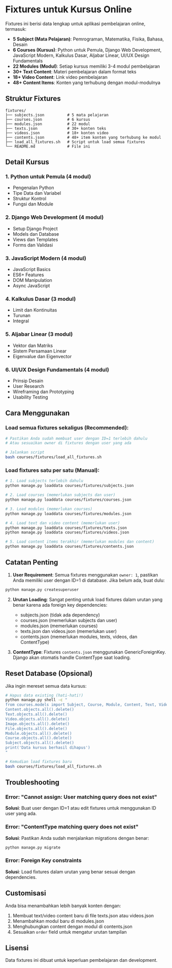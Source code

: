 # Fixtures untuk Kursus Online

Fixtures ini berisi data lengkap untuk aplikasi pembelajaran online, termasuk:

- **5 Subject (Mata Pelajaran)**: Pemrograman, Matematika, Fisika, Bahasa, Desain
- **6 Courses (Kursus)**: Python untuk Pemula, Django Web Development, JavaScript Modern, Kalkulus Dasar, Aljabar
  Linear, UI/UX Design Fundamentals
- **22 Modules (Modul)**: Setiap kursus memiliki 3-4 modul pembelajaran
- **30+ Text Content**: Materi pembelajaran dalam format teks
- **18+ Video Content**: Link video pembelajaran
- **48+ Content Items**: Konten yang terhubung dengan modul-modulnya

## Struktur Fixtures

```
fixtures/
├── subjects.json          # 5 mata pelajaran
├── courses.json           # 6 kursus
├── modules.json           # 22 modul
├── texts.json             # 30+ konten teks
├── videos.json            # 18+ konten video
├── contents.json          # 48+ item konten yang terhubung ke modul
├── load_all_fixtures.sh   # Script untuk load semua fixtures
└── README.md              # File ini
```

## Detail Kursus

### 1. Python untuk Pemula (4 modul)

- Pengenalan Python
- Tipe Data dan Variabel
- Struktur Kontrol
- Fungsi dan Module

### 2. Django Web Development (4 modul)

- Setup Django Project
- Models dan Database
- Views dan Templates
- Forms dan Validasi

### 3. JavaScript Modern (4 modul)

- JavaScript Basics
- ES6+ Features
- DOM Manipulation
- Async JavaScript

### 4. Kalkulus Dasar (3 modul)

- Limit dan Kontinuitas
- Turunan
- Integral

### 5. Aljabar Linear (3 modul)

- Vektor dan Matriks
- Sistem Persamaan Linear
- Eigenvalue dan Eigenvector

### 6. UI/UX Design Fundamentals (4 modul)

- Prinsip Desain
- User Research
- Wireframing dan Prototyping
- Usability Testing

## Cara Menggunakan

### Load semua fixtures sekaligus (Recommended):

```bash
# Pastikan Anda sudah membuat user dengan ID=1 terlebih dahulu
# Atau sesuaikan owner di fixtures dengan user yang ada

# Jalankan script
bash courses/fixtures/load_all_fixtures.sh
```

### Load fixtures satu per satu (Manual):

```bash
# 1. Load subjects terlebih dahulu
python manage.py loaddata courses/fixtures/subjects.json

# 2. Load courses (memerlukan subjects dan user)
python manage.py loaddata courses/fixtures/courses.json

# 3. Load modules (memerlukan courses)
python manage.py loaddata courses/fixtures/modules.json

# 4. Load text dan video content (memerlukan user)
python manage.py loaddata courses/fixtures/texts.json
python manage.py loaddata courses/fixtures/videos.json

# 5. Load content items terakhir (memerlukan modules dan content)
python manage.py loaddata courses/fixtures/contents.json
```

## Catatan Penting

1. **User Requirement**: Semua fixtures menggunakan `owner: 1`, pastikan Anda memiliki user dengan ID=1 di database.
   Jika belum ada, buat dulu:

```bash
python manage.py createsuperuser
```

2. **Urutan Loading**: Sangat penting untuk load fixtures dalam urutan yang benar karena ada foreign key dependencies:
    - subjects.json (tidak ada dependency)
    - courses.json (memerlukan subjects dan user)
    - modules.json (memerlukan courses)
    - texts.json dan videos.json (memerlukan user)
    - contents.json (memerlukan modules, texts, videos, dan ContentType)

3. **ContentType**: Fixtures `contents.json` menggunakan GenericForeignKey. Django akan otomatis handle ContentType saat
   loading.

## Reset Database (Opsional)

Jika ingin mereset semua data kursus:

```bash
# Hapus data existing (hati-hati!)
python manage.py shell -c "
from courses.models import Subject, Course, Module, Content, Text, Video, Image, File
Content.objects.all().delete()
Text.objects.all().delete()
Video.objects.all().delete()
Image.objects.all().delete()
File.objects.all().delete()
Module.objects.all().delete()
Course.objects.all().delete()
Subject.objects.all().delete()
print('Data kursus berhasil dihapus')
"

# Kemudian load fixtures baru
bash courses/fixtures/load_all_fixtures.sh
```

## Troubleshooting

### Error: "Cannot assign: User matching query does not exist"

**Solusi**: Buat user dengan ID=1 atau edit fixtures untuk menggunakan ID user yang ada.

### Error: "ContentType matching query does not exist"

**Solusi**: Pastikan Anda sudah menjalankan migrations dengan benar:

```bash
python manage.py migrate
```

### Error: Foreign Key constraints

**Solusi**: Load fixtures dalam urutan yang benar sesuai dengan dependencies.

## Customisasi

Anda bisa menambahkan lebih banyak konten dengan:

1. Membuat text/video content baru di file texts.json atau videos.json
2. Menambahkan modul baru di modules.json
3. Menghubungkan content dengan modul di contents.json
4. Sesuaikan `order` field untuk mengatur urutan tampilan

## Lisensi

Data fixtures ini dibuat untuk keperluan pembelajaran dan development.

